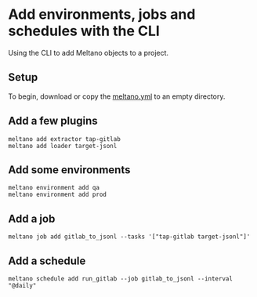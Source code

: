 # Add environments, jobs and schedules with the CLI

Using the CLI to add Meltano objects to a project.

## Setup

To begin, download or copy the [meltano.yml](/docs/example-library/meltano-objects/meltano.yml) to an empty directory.

## Add a few plugins

```shell
meltano add extractor tap-gitlab
meltano add loader target-jsonl
```

## Add some environments

```shell
meltano environment add qa
meltano environment add prod
```

## Add a job

```shell
meltano job add gitlab_to_jsonl --tasks '["tap-gitlab target-jsonl"]'
```

## Add a schedule

```shell
meltano schedule add run_gitlab --job gitlab_to_jsonl --interval "@daily"
```
